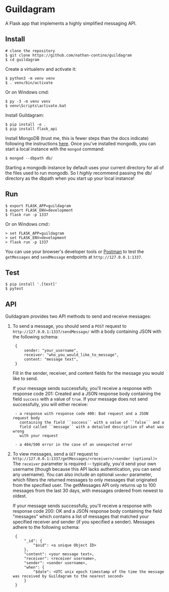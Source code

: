 # Guildagram

A Flask app that implements a highly simplified messaging API.

## Install

    # clone the repository
    $ git clone https://github.com/nathan-contino/guildagram
    $ cd guildagram

Create a virtualenv and activate it:

    $ python3 -m venv venv
    $ . venv/bin/activate

Or on Windows cmd:

    $ py -3 -m venv venv
    $ venv\Scripts\activate.bat

Install Guildagram:

    $ pip install -e .
    $ pip install flask_api

Install MongoDB (trust me, this is fewer steps than the docs indicate)
following the instructions [here](https://docs.mongodb.com/manual/installation/). Once you've installed mongodb, you can start a local instance with
the ``mongod`` command:

    $ mongod --dbpath db/

Starting a mongodb instance by default uses your current directory for
all of the files used to run mongodb. So I *highly* recommend passing
the db/ directory as the dbpath when you start up your local instance!

## Run

    $ export FLASK_APP=guildagram
    $ export FLASK_ENV=development
    $ flask run -p 1337

Or on Windows cmd::

    > set FLASK_APP=guildagram
    > set FLASK_ENV=development
    > flask run -p 1337

You can use your browser's developer tools or
[Postman](https://www.postman.com/) to test the
``getMessages`` and ``sendMessage`` endpoints
at ``http://127.0.0.1:1337``.

## Test

    $ pip install '.[test]'
    $ pytest

## API

Guildagram provides two API methods to send and receive messages:

1) To send a message, you should send a ``POST`` request to ``http://127.0.0.1:1337/sendMessage/``
    with a body containing JSON with the following schema:
    
        {
            sender: "your_username",
            receiver: "who_you_would_like_to_message",
            content: "message text",
        }

    Fill in the sender, receiver, and content fields for the message you would like to send.

    If your message sends successfully, you'll receive a response with response code 201: Created
    and a JSON response body containing the field ``success`` with a value of ``true``.
    If your message does not send successfully, you will either receive:

        - a response with response code 400: Bad request and a JSON request body
          containing the field ``success`` with a value of ``false`` and a
          field called ``message`` with a detailed description of what was wrong
          with your request

        - a 404/500 error in the case of an unexpected error

2) To view messages, send a ``GET`` request to ``http://127.0.0.1:1337/getMessages/<receiver>/<sender (optional)>``
   The ``receiver`` parameter is required -- typically, you'd send your own username (though because this API lacks
   authentication, you can send any username). You can also include an optional ``sender`` parameter, which filters
   the returned messages to only messages that originated from the specified user. The getMessages API only returns
   up to 100 messages from the last 30 days, with messages ordered from newest to oldest.

   If your message sends successfully, you'll receive a response with response code 200: OK and
   a JSON response body containing the field "messages" which contains a list of messages that
   matched your specified receiver and sender (if you specified a sender). Messages adhere to the
   following schema:

        {
            "_id": {
                "$oid": <a unique Object ID>
            },
            "content": <your message text>,
            "receiver": <receiver username>,
            "sender": <sender username>,
            "when": {
                "$date": <UTC unix epoch timestamp of the time the message was received by Guildagram to the nearest second>
            }
        }